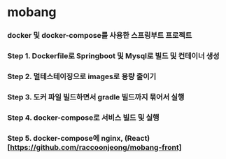 # mobang
### docker 및 docker-compose를 사용한 스프링부트 프로젝트

### Step 1. Dockerfile로 Springboot 및 Mysql로 빌드 및 컨테이너 생성

### Step 2. 멀테스테이징으로 images로 용량 줄이기

### Step 3. 도커 파일 빌드하면서 gradle 빌드까지 묶어서 실행

### Step 4. docker-compose로 서비스 빌드 및 실행

### Step 5. docker-compose에 nginx, (React)[https://github.com/raccoonjeong/mobang-front]
